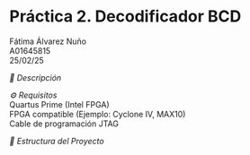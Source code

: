 # Práctica 2. Decodificador BCD
Fátima Álvarez Nuño <br/>
A01645815 <br/>
25/02/25 <br/>

*📌 Descripción* <br/>


*⚙️ Requisitos* <br/>
Quartus Prime (Intel FPGA) <br/>
FPGA compatible (Ejemplo: Cyclone IV, MAX10) <br/>
Cable de programación JTAG <br/>

*📂 Estructura del Proyecto* <br/>
